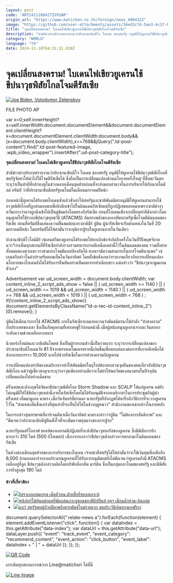 ```yaml
---
layout: post
code: "ART2411180427ZVXSAR"
origin_url: "https://www.matichon.co.th/foreign/news_4904322"
image: "https://github.com/user-attachments/assets/34ed2c74-5ae3-4c1f-bdc5-9ac946c0b8b3"
title: "จุดเปลี่ยนสงคราม! ไบเดนไฟเขียวยูเครนใช้ขีปนาวุธพิสัยไกลโจมตีรัสเซีย"
description: "สำนัข่าวต่างประเทศรายงานว่าประธานาธิบดีโจ ไบเดน ของสหรัฐ อนุมัติให้ยูเครนใช้ขีปนาวุธพิสัยไกลที่สหรัฐจัดหาให้นำไปใช้โจมตีรัสเซียได้ ซึ่งถือเป็นการเปลี่ยนแปลงด้านนโยบายครั้งใหญ่ ที่สื่อตะวันตกระบุว่าเป็นท่าทีที่กล้าหาญในช่วงหลายเดือนสุดท้ายก่อนที่จะส่งมอบอำนาจในการบริหารให้กับนายโดนัลด์ ทรัมป์ ว่าที่ประธานาธิบดีสหรัฐคนใหม่ในเดือนมกราคมปีหน้า"
category: "WORLD"
language: "th"
date: 2024-11-18T04:31:31.838Z
---
```


# จุดเปลี่ยนสงคราม! ไบเดนไฟเขียวยูเครนใช้ขีปนาวุธพิสัยไกลโจมตีรัสเซีย

[![](https://www.matichon.co.th/wp-content/uploads/2024/11/AP24322674256898-728.jpg "Joe Biden, Volodymyr Zelenskyy")](https://www.matichon.co.th/wp-content/uploads/2024/11/AP24322674256898-728.jpg)

FILE PHOTO AP

var x=0;self.innerHeight?x=self.innerWidth:document.documentElement&&document.documentElement.clientHeight?x=document.documentElement.clientWidth:document.body&&(x=document.body.clientWidth),x<=768&&jQuery(".td-post-content").find(".td-post-featured-image, .wpb\_video\_wrapper").insertAfter(".ud-post-category-title");

**จุดเปลี่ยนสงคราม! ไบเดนไฟเขียวยูเครนใช้ขีปนาวุธพิสัยไกลโจมตีรัสเซีย**

สำนัข่าวต่างประเทศรายงานว่าประธานาธิบดีโจ ไบเดน ของสหรัฐ อนุมัติให้ยูเครนใช้ขีปนาวุธพิสัยไกลที่สหรัฐจัดหาให้นำไปใช้โจมตีรัสเซียได้ ซึ่งถือเป็นการเปลี่ยนแปลงด้านนโยบายครั้งใหญ่ ที่สื่อตะวันตกระบุว่าเป็นท่าทีที่กล้าหาญในช่วงหลายเดือนสุดท้ายก่อนที่จะส่งมอบอำนาจในการบริหารให้กับนายโดนัลด์ ทรัมป์ ว่าที่ประธานาธิบดีสหรัฐคนใหม่ในเดือนมกราคมปีหน้า

ก่อนหน้านี้ยูเครนได้ร้องขอไบเดนซ้ำแล้วซ้ำเล่าให้สหรัฐและชาติพันธมิตรอนุมัติให้ยูเครนสามารถใช้อาวุธพิสัยไกลที่ถูกส่งมอบมาเพื่อยิงลึกเข้าไปในดินแดนรัสเซียแต่ก็ถูกปฎิเสธตลอดมาเพราะชาติต่างๆ หวั่นเกรงว่าอาจถูกดึงเข้าไปเป็นคู่ขัดแย้งโดยตรงกับรัสเซีย ก่อนที่ไบเดนเพิ่งจะเปลี่ยนท่าทีดังกล่าวโดยอนุญาตให้ใช้ระบบขีปนาวุธยุทธวิธี (ATACMS) อันทรงพลังของกองทัพบกหรัฐเพื่อโจมตีดินแดนของรัสเซีย ก่อนที่ทรัมป์ซึ่งแสดงความชื่นชมต่อนายวลาดิมีร์ ปูติน ผู้นำรัสเซียจะรับตำแหน่งในวันที่ 20 มกราคมปีหน้า โดยทรัมป์ได้ให้คำมั่นว่าจะยุติการสู้รบในยูเครนภายในวันเดียว

ปะธานาธิบดีโวโลดิมีร์ เซเลนสกีของยูเครนได้ร้องขอให้ยกเลิกข้อจำกัดอีกครั้งในวันที่15พฤษจิกายนว่า“เราเห็นทุกสถานที่ที่รัสเซียกำลังรวบรวมทหารเกาหลีเหนือเหล่านี้ไว้ในดินแดนของตน รวมทั้งค่ายทั้งหมดของพวกเขา เราสามารถโจมตีแบบป้องกันได้ หากเรามีความสามารถในการโจมตีนานพอ” เซเลนสกีกล่าวในคำปราศรัยตอนเย็นในวันอาทิตย์ โดยตั้งข้อสังเกตว่ารายงานเกี่ยวกับการเปลี่ยนแปลงนโยบายของไบเดนยังไม่ได้รับการยืนยันอย่างเปิดเผยจากทำเนียบขาว แต่กล่าวว่า “ขีปนาวุธจะพูดแทนตัวเอง”

Advertisement var ud\_screen\_width = document.body.clientWidth; var content\_inline\_2\_script\_ads\_show = false || ( ud\_screen\_width >= 1140 ) || ( ud\_screen\_width >= 1019 && ud\_screen\_width < 1140 ) || ( ud\_screen\_width >= 768 && ud\_screen\_width < 1019 ) || ( ud\_screen\_width < 768 ) ; if(!content\_inline\_2\_script\_ads\_show){ document.getElementsByClassName("td-a-rec-id-content\_inline\_2")\[0\].remove(); }

ปูตินได้เตือนว่าการใช้ ATACMS ภายในรัสเซียจะหมายความว่าพันธมิตรนาโต้กำลัง “ทำสงคราม” กับประเทศของเขา ซึ่งเป็นภัยคุกคามที่เขาเคยขู่ไว้ก่อนหน้านี้ เมื่อผู้สนับสนุนยูเครนจากตะวันตกยกระดับความช่วยเหลือทางทหาร

นิวยอร์กไทม์สและวอชิงตันโพสต์ ซึ่งเป็นผู้รายงานข่าวนี้เป็นรายแรก ระบุว่าการเปลี่ยนแปลงของประธานาธิบดีไบเดนวัย 81 ปีจากพรรคเดโมแครตรายนี้เกิดขึ้นเพื่อตอบสนองต่อการที่เกาหลีเหนือได้ส่งกองทหารราว 10,000 นายไปช่วยรัสเซียในการทำสงครามกับยูเครน

การเปลี่ยนแปลงท่าทีของอเมริกาอาจทำให้พันธมิตรในยุโรปต้องทบทวนจุดยืนของตนเกี่ยวกับขีปนาวุธพิสัยไกล แม้ว่าผู้เชี่ยวชาญจะระบุว่าอาวุธเพียงอย่างเดียวจะไม่ทำให้พลวัตของสนามรบในปัจจุบันเปลี่ยนแปลงไปอย่างเด็ดขาด

ฝรั่งเศสและอังกฤษได้จัดหาขีปนาวุธพิสัยไกล Storm Shadow และ SCALP ให้แก่ยูเครน แต่ยังไม่อนุมัติให้ใช้ขีปนาวุธเหล่านี้ภายในรัสเซียโดยไม่ได้รับอนุมัติจากอเมริกาสาในการประชุมกับผู้นำฝรั่งเศส เอ็มมานูเอล มาครง เมื่อวันจันทร์ที่ผ่านมา นายกรัฐตรีอังกฏษได้หารือถึงวิธีการที่จะวางยูเครนไว้ใน “ตำแหน่งที่แข็งแกร่งที่สุดเท่าที่จะเป็นไปได้ในช่วงฤดูหนาว” สำนักงานของเขากล่าวในภายหลัง

ในการกล่าวสุนทรพจน์ที่อาร์เจนตินาเมื่อวันอาทิตย์ มาครงกล่าวว่าปูติน “ไม่ต้องการสันติภาพ” และ “ชัดเจนว่าประธานาธิบดีปูตินตั้งใจที่จะเพิ่มความรุนแรงของการสู้รบ”

นายกรัฐมนตรีโอลาฟ ชอลซ์ของเยอรมนีปฏิเสธที่จะส่งขีปนาวุธทอรัสของยูเครน ซึ่งมีพิสัยการยิงมากกว่า 310 ไมล์ (500 กิโลเมตร) เนื่องจากเกรงว่าขีปนาวุธดังกล่าวอาจตกลงมาในดินแดนของรัสเซีย

ในช่วงสองเดือนสุดท้ายของการบริหารของไบเดน เจ้าหน้าที่สหรัฐได้ให้คำมั่นว่าจะใช้เงินทุนที่เหลืออีก 6,000 ล้านดอลลาร์จากงบประมาณยูเครนที่ได้รับการอนุมัตแต่ยังไม่ชัดเจนว่ายูเครนยังมี ATACMS เหลืออยู่กี่ลูก ขีปนาวุธดังกล่าวผลิตโดยบริษัทล็อกฮีด มาร์ติน ซึ่งเป็นกลุ่มกลาโหมของสหรัฐ และมีพิสัยการยิงสูงสุด 190 ไมล์

#### ข่าวที่เกี่ยวข้อง

*   [![](https://www.matichon.co.th/wp-content/uploads/2024/11/AP24322449098019-728.jpg)อิสราเอลถล่มเบรุต เด็ดหัวหน.ฝ่ายสื่อฮิซบอลเลาะห์](https://www.matichon.co.th/foreign/news_4904282)
*   [![](https://www.matichon.co.th/wp-content/uploads/2024/11/AP24322086779656-728.jpg)ซุปเปอร์ไต้ฝุ่นหม่านหยี่พัดถล่มเกาะลูซอนของฟิลิปปินส์ อุตุฯ เตือนน้ำท่วม-ดินถล่ม](https://www.matichon.co.th/foreign/news_4903690)
*   [![](https://www.matichon.co.th/wp-content/uploads/2024/11/AP24321658476826-728.jpg)ผงะ! สหรัฐพบผู้ป่วยฝีดาษลิงสายพันธุ์ใหม่รายแรก พบประวัติเดินทางแอฟริกา](https://www.matichon.co.th/foreign/news_4903556)

document.querySelectorAll(".relate-news a").forEach(function(element) { element.addEventListener("click", function() { var dataIndex = this.getAttribute("data-index"); var dataUrl = this.getAttribute("data-url"); dataLayer.push({ "event": "track\_event", "event\_category": "recommend\_content", "event\_action": "click\_button", "event\_label": dataIndex + " | " + dataUrl }); }); });

[![QR Code](https://www.matichon.co.th/wp-content/uploads/2023/07/wob1371z.jpg)](https://lin.ee/ht0nDxX)

เกาะติดทุกสถานการณ์จาก Line@matichon ได้ที่นี่

[![Line Image](https://www.matichon.co.th/wp-content/uploads/2023/07/th.png)](https://lin.ee/ht0nDxX)